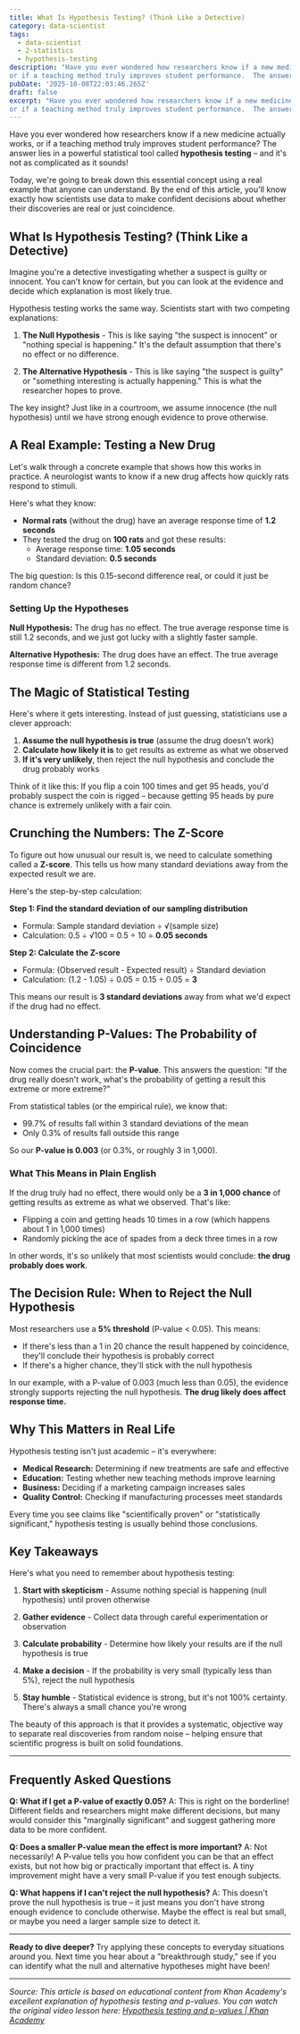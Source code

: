```yaml
---
title: What Is Hypothesis Testing? (Think Like a Detective)
category: data-scientist
tags:
  - data-scientist
  - 2-statistics
  - hypothesis-testing
description: "Have you ever wondered how researchers know if a new medicine actually works,
or if a teaching method truly improves student performance.  The answer ..."
pubDate: '2025-10-08T22:03:46.265Z'
draft: false
excerpt: "Have you ever wondered how researchers know if a new medicine actually works,
or if a teaching method truly improves student performance.  The answer ..."
---
```



Have you ever wondered how researchers know if a new medicine actually works, or if a teaching method truly improves student performance? The answer lies in a powerful statistical tool called **hypothesis testing** – and it's not as complicated as it sounds!

Today, we're going to break down this essential concept using a real example that anyone can understand. By the end of this article, you'll know exactly how scientists use data to make confident decisions about whether their discoveries are real or just coincidence.

## What Is Hypothesis Testing? (Think Like a Detective)

Imagine you're a detective investigating whether a suspect is guilty or innocent. You can't know for certain, but you can look at the evidence and decide which explanation is most likely true.

Hypothesis testing works the same way. Scientists start with two competing explanations:

1. **The Null Hypothesis** - This is like saying "the suspect is innocent" or "nothing special is happening." It's the default assumption that there's no effect or no difference.

2. **The Alternative Hypothesis** - This is like saying "the suspect is guilty" or "something interesting is actually happening." This is what the researcher hopes to prove.

The key insight? Just like in a courtroom, we assume innocence (the null hypothesis) until we have strong enough evidence to prove otherwise.

## A Real Example: Testing a New Drug

Let's walk through a concrete example that shows how this works in practice. A neurologist wants to know if a new drug affects how quickly rats respond to stimuli.

Here's what they know:
- **Normal rats** (without the drug) have an average response time of **1.2 seconds**
- They tested the drug on **100 rats** and got these results:
  - Average response time: **1.05 seconds**
  - Standard deviation: **0.5 seconds**

The big question: Is this 0.15-second difference real, or could it just be random chance?

### Setting Up the Hypotheses

**Null Hypothesis:** The drug has no effect. The true average response time is still 1.2 seconds, and we just got lucky with a slightly faster sample.

**Alternative Hypothesis:** The drug does have an effect. The true average response time is different from 1.2 seconds.

## The Magic of Statistical Testing

Here's where it gets interesting. Instead of just guessing, statisticians use a clever approach:

1. **Assume the null hypothesis is true** (assume the drug doesn't work)
2. **Calculate how likely it is** to get results as extreme as what we observed
3. **If it's very unlikely**, then reject the null hypothesis and conclude the drug probably works

Think of it like this: If you flip a coin 100 times and get 95 heads, you'd probably suspect the coin is rigged – because getting 95 heads by pure chance is extremely unlikely with a fair coin.

## Crunching the Numbers: The Z-Score

To figure out how unusual our result is, we need to calculate something called a **Z-score**. This tells us how many standard deviations away from the expected result we are.

Here's the step-by-step calculation:

**Step 1: Find the standard deviation of our sampling distribution**
- Formula: Sample standard deviation ÷ √(sample size)
- Calculation: 0.5 ÷ √100 = 0.5 ÷ 10 = **0.05 seconds**

**Step 2: Calculate the Z-score**
- Formula: (Observed result - Expected result) ÷ Standard deviation
- Calculation: (1.2 - 1.05) ÷ 0.05 = 0.15 ÷ 0.05 = **3**

This means our result is **3 standard deviations** away from what we'd expect if the drug had no effect.

## Understanding P-Values: The Probability of Coincidence

Now comes the crucial part: the **P-value**. This answers the question: "If the drug really doesn't work, what's the probability of getting a result this extreme or more extreme?"

From statistical tables (or the empirical rule), we know that:
- 99.7% of results fall within 3 standard deviations of the mean
- Only 0.3% of results fall outside this range

So our **P-value is 0.003** (or 0.3%, or roughly 3 in 1,000).

### What This Means in Plain English

If the drug truly had no effect, there would only be a **3 in 1,000 chance** of getting results as extreme as what we observed. That's like:
- Flipping a coin and getting heads 10 times in a row (which happens about 1 in 1,000 times)
- Randomly picking the ace of spades from a deck three times in a row

In other words, it's so unlikely that most scientists would conclude: **the drug probably does work**.

## The Decision Rule: When to Reject the Null Hypothesis

Most researchers use a **5% threshold** (P-value < 0.05). This means:
- If there's less than a 1 in 20 chance the result happened by coincidence, they'll conclude their hypothesis is probably correct
- If there's a higher chance, they'll stick with the null hypothesis

In our example, with a P-value of 0.003 (much less than 0.05), the evidence strongly supports rejecting the null hypothesis. **The drug likely does affect response time.**

## Why This Matters in Real Life

Hypothesis testing isn't just academic – it's everywhere:

- **Medical Research:** Determining if new treatments are safe and effective
- **Education:** Testing whether new teaching methods improve learning
- **Business:** Deciding if a marketing campaign increases sales
- **Quality Control:** Checking if manufacturing processes meet standards

Every time you see claims like "scientifically proven" or "statistically significant," hypothesis testing is usually behind those conclusions.

## Key Takeaways

Here's what you need to remember about hypothesis testing:

1. **Start with skepticism** - Assume nothing special is happening (null hypothesis) until proven otherwise

2. **Gather evidence** - Collect data through careful experimentation or observation

3. **Calculate probability** - Determine how likely your results are if the null hypothesis is true

4. **Make a decision** - If the probability is very small (typically less than 5%), reject the null hypothesis

5. **Stay humble** - Statistical evidence is strong, but it's not 100% certainty. There's always a small chance you're wrong

The beauty of this approach is that it provides a systematic, objective way to separate real discoveries from random noise – helping ensure that scientific progress is built on solid foundations.

---

## Frequently Asked Questions

**Q: What if I get a P-value of exactly 0.05?**
A: This is right on the borderline! Different fields and researchers might make different decisions, but many would consider this "marginally significant" and suggest gathering more data to be more confident.

**Q: Does a smaller P-value mean the effect is more important?**
A: Not necessarily! A P-value tells you how confident you can be that an effect exists, but not how big or practically important that effect is. A tiny improvement might have a very small P-value if you test enough subjects.

**Q: What happens if I can't reject the null hypothesis?**
A: This doesn't prove the null hypothesis is true – it just means you don't have strong enough evidence to conclude otherwise. Maybe the effect is real but small, or maybe you need a larger sample size to detect it.

---

**Ready to dive deeper?** Try applying these concepts to everyday situations around you. Next time you hear about a "breakthrough study," see if you can identify what the null and alternative hypotheses might have been!

---

*Source: This article is based on educational content from Khan Academy's excellent explanation of hypothesis testing and p-values. You can watch the original video lesson here: [Hypothesis testing and p-values | Khan Academy](https://www.youtube.com/watch?v=-FtlH4svqx4)*
